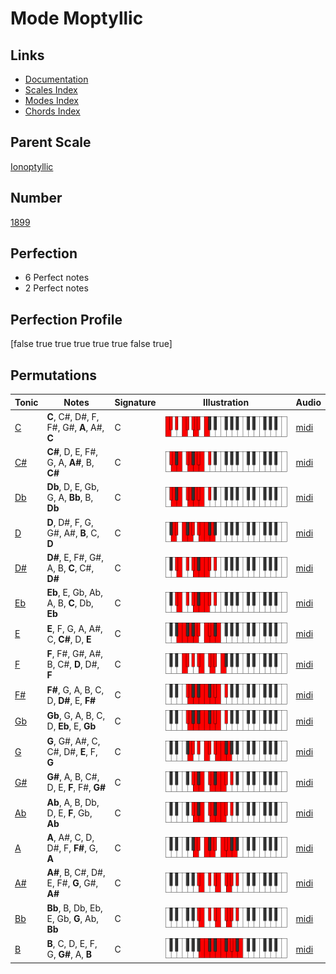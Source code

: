 # Mode Moptyllic

## Links

- [Documentation](index.md)
- [Scales Index](Scales.md)
- [Modes Index](Modes.md)
- [Chords Index](Chords.md)

## Parent Scale

[Ionoptyllic](ScaleIonoptyllic.md)

## Number

[1899](https://ianring.com/musictheory/scales/1899)

## Perfection

- 6 Perfect notes
- 2 Perfect notes

## Perfection Profile

[false true true true true true false true]

## Permutations

| Tonic | Notes | Signature | Illustration | Audio |
|-------|-------|-----------|--------------|-------|
| [C](ModeCNaturalMoptyllic.md) | **C**, C#, D#, F, F#, G#, **A**, A#, **C** | C | ![CNaturalMoptyllic](ModeCNaturalMoptyllic.png) | [midi](https://github.com/edipermadi/music/blob/main/docs/ModeCNaturalMoptyllic.mid?raw=true) |
| [C#](ModeCSharpMoptyllic.md) | **C#**, D, E, F#, G, A, **A#**, B, **C#** | C | ![CSharpMoptyllic](ModeCSharpMoptyllic.png) | [midi](https://github.com/edipermadi/music/blob/main/docs/ModeCSharpMoptyllic.mid?raw=true) |
| [Db](ModeDFlatMoptyllic.md) | **Db**, D, E, Gb, G, A, **Bb**, B, **Db** | C | ![DFlatMoptyllic](ModeDFlatMoptyllic.png) | [midi](https://github.com/edipermadi/music/blob/main/docs/ModeDFlatMoptyllic.mid?raw=true) |
| [D](ModeDNaturalMoptyllic.md) | **D**, D#, F, G, G#, A#, **B**, C, **D** | C | ![DNaturalMoptyllic](ModeDNaturalMoptyllic.png) | [midi](https://github.com/edipermadi/music/blob/main/docs/ModeDNaturalMoptyllic.mid?raw=true) |
| [D#](ModeDSharpMoptyllic.md) | **D#**, E, F#, G#, A, B, **C**, C#, **D#** | C | ![DSharpMoptyllic](ModeDSharpMoptyllic.png) | [midi](https://github.com/edipermadi/music/blob/main/docs/ModeDSharpMoptyllic.mid?raw=true) |
| [Eb](ModeEFlatMoptyllic.md) | **Eb**, E, Gb, Ab, A, B, **C**, Db, **Eb** | C | ![EFlatMoptyllic](ModeEFlatMoptyllic.png) | [midi](https://github.com/edipermadi/music/blob/main/docs/ModeEFlatMoptyllic.mid?raw=true) |
| [E](ModeENaturalMoptyllic.md) | **E**, F, G, A, A#, C, **C#**, D, **E** | C | ![ENaturalMoptyllic](ModeENaturalMoptyllic.png) | [midi](https://github.com/edipermadi/music/blob/main/docs/ModeENaturalMoptyllic.mid?raw=true) |
| [F](ModeFNaturalMoptyllic.md) | **F**, F#, G#, A#, B, C#, **D**, D#, **F** | C | ![FNaturalMoptyllic](ModeFNaturalMoptyllic.png) | [midi](https://github.com/edipermadi/music/blob/main/docs/ModeFNaturalMoptyllic.mid?raw=true) |
| [F#](ModeFSharpMoptyllic.md) | **F#**, G, A, B, C, D, **D#**, E, **F#** | C | ![FSharpMoptyllic](ModeFSharpMoptyllic.png) | [midi](https://github.com/edipermadi/music/blob/main/docs/ModeFSharpMoptyllic.mid?raw=true) |
| [Gb](ModeGFlatMoptyllic.md) | **Gb**, G, A, B, C, D, **Eb**, E, **Gb** | C | ![GFlatMoptyllic](ModeGFlatMoptyllic.png) | [midi](https://github.com/edipermadi/music/blob/main/docs/ModeGFlatMoptyllic.mid?raw=true) |
| [G](ModeGNaturalMoptyllic.md) | **G**, G#, A#, C, C#, D#, **E**, F, **G** | C | ![GNaturalMoptyllic](ModeGNaturalMoptyllic.png) | [midi](https://github.com/edipermadi/music/blob/main/docs/ModeGNaturalMoptyllic.mid?raw=true) |
| [G#](ModeGSharpMoptyllic.md) | **G#**, A, B, C#, D, E, **F**, F#, **G#** | C | ![GSharpMoptyllic](ModeGSharpMoptyllic.png) | [midi](https://github.com/edipermadi/music/blob/main/docs/ModeGSharpMoptyllic.mid?raw=true) |
| [Ab](ModeAFlatMoptyllic.md) | **Ab**, A, B, Db, D, E, **F**, Gb, **Ab** | C | ![AFlatMoptyllic](ModeAFlatMoptyllic.png) | [midi](https://github.com/edipermadi/music/blob/main/docs/ModeAFlatMoptyllic.mid?raw=true) |
| [A](ModeANaturalMoptyllic.md) | **A**, A#, C, D, D#, F, **F#**, G, **A** | C | ![ANaturalMoptyllic](ModeANaturalMoptyllic.png) | [midi](https://github.com/edipermadi/music/blob/main/docs/ModeANaturalMoptyllic.mid?raw=true) |
| [A#](ModeASharpMoptyllic.md) | **A#**, B, C#, D#, E, F#, **G**, G#, **A#** | C | ![ASharpMoptyllic](ModeASharpMoptyllic.png) | [midi](https://github.com/edipermadi/music/blob/main/docs/ModeASharpMoptyllic.mid?raw=true) |
| [Bb](ModeBFlatMoptyllic.md) | **Bb**, B, Db, Eb, E, Gb, **G**, Ab, **Bb** | C | ![BFlatMoptyllic](ModeBFlatMoptyllic.png) | [midi](https://github.com/edipermadi/music/blob/main/docs/ModeBFlatMoptyllic.mid?raw=true) |
| [B](ModeBNaturalMoptyllic.md) | **B**, C, D, E, F, G, **G#**, A, **B** | C | ![BNaturalMoptyllic](ModeBNaturalMoptyllic.png) | [midi](https://github.com/edipermadi/music/blob/main/docs/ModeBNaturalMoptyllic.mid?raw=true) |
